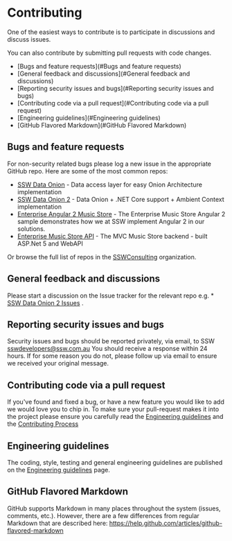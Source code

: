 # Contributing

One of the easiest ways to contribute is to participate in discussions and discuss issues.

You can also contribute by submitting pull requests with code changes.

* [Bugs and feature requests](#Bugs and feature requests)
* [General feedback and discussions](#General feedback and discussions)
* [Reporting security issues and bugs](#Reporting security issues and bugs)
* [Contributing code via a pull request](#Contributing code via a pull request)
* [Engineering guidelines](#Engineering guidelines)
* [GitHub Flavored Markdown](#GitHub Flavored Markdown)

## Bugs and feature requests
For non-security related bugs please log a new issue in the appropriate GitHub repo. Here are some of the most common repos:

* [SSW Data Onion](https://github.com/SSWConsulting/SSW.DataOnion) - Data access layer for easy Onion Architecture implementation
* [SSW Data Onion 2](https://github.com/SSWConsulting/SSW.DataOnion2) - Data Onion + .NET Core support + Ambient Context implementation
* [Enterprise Angular 2 Music Store](https://github.com/SSWConsulting/enterprise-musicstore-ui-angular2) - The Enterprise Music Store Angular 2 sample demonstrates how we at SSW implement Angular 2 in our solutions.
* [Enterprise Music Store API](https://github.com/SSWConsulting/enterprise-musicstore-api-aspnet) - The MVC Music Store backend - built ASP.Net 5 and WebAPI

Or browse the full list of repos in the [SSWConsulting](https://github.com/SSWConsulting/) organization.

## General feedback and discussions
Please start a discussion on the Issue tracker for the relevant repo e.g. * [SSW Data Onion 2 Issues](https://github.com/SSWConsulting/SSW.DataOnion2/Issues)   .

## Reporting security issues and bugs
Security issues and bugs should be reported privately, via email, to SSW  sswdevelopers@ssw.com.au You should receive a response within 24 hours. If for some reason you do not, please follow up via email to ensure we received your original message.


## Contributing code via a pull request
If you've found and fixed a bug, or have a new feature you would like to add we would love you to chip in.
To make sure your pull-request makes it into the project please ensure you carefully read the
[Engineering guidelines](ENGINEERING-GUIDELINES.md) and the [Contributing Process](CONTRIBUTING-PROCESS.md)


## Engineering guidelines

The coding, style, testing and general engineering guidelines are published on the [Engineering guidelines](ENGINEERING-GUIDELINES.md) page.

## GitHub Flavored Markdown

GitHub supports Markdown in many places throughout the system (issues, comments, etc.). However, there are a few differences from regular Markdown that are described here:
	https://help.github.com/articles/github-flavored-markdown
